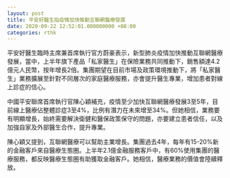 ```yaml
---
layout: post
title: 平安好醫生指疫情加快推動互聯網醫療發展
date: 2020-09-22 12:52:01.000000000 +08:00
categories: rthk
---
```


平安好醫生臨時主席兼首席執行官方蔚豪表示，新型肺炎疫情加快推動互聯網醫療發展，當中，上半年旗下產品「私家醫生」在保險業務共同推動下，銷售額達4.2億元人民幣，按年增長2倍。集團期望在目前市場及政策環境推動下，將「私家醫生」業務擴展至針對不同層次的家庭醫療服務，亦會提升醫生專業，增加患者對線上診症的信心。

中國平安聯席首席執行官陳心穎補充，疫情至少加快互聯網醫療發展3至5年，目前線上醫療佔整體診症3至4%，比例有潛力在未來增至34%。但她相信，業務要有明顯增長，始終需要解決衛健和醫保政策保守的問題，亦要建立患者信任，以及加強自家及外部醫生合作，提升專業。

陳心穎又提到，互聯網醫療可以幫助主業增長。集團過去4年，每年有15-20%新的金融客戶來自醫療生態圈。上半年2.1億金融服務客戶中，有60%使用集團的醫療服務，都反映醫療生態圈有助獲取金融客戶。她相信，醫療業務的價值會陸續釋放。
